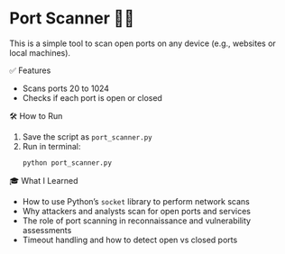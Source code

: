 # Port Scanner 🕵️‍♂️

This is a simple tool to scan open ports on any device (e.g., websites or local machines).

✅ Features
- Scans ports 20 to 1024
- Checks if each port is open or closed

🛠️ How to Run
1. Save the script as `port_scanner.py`
2. Run in terminal:
   ```bash
   python port_scanner.py

🎓 What I Learned
- How to use Python’s `socket` library to perform network scans
- Why attackers and analysts scan for open ports and services
- The role of port scanning in reconnaissance and vulnerability assessments
- Timeout handling and how to detect open vs closed ports
